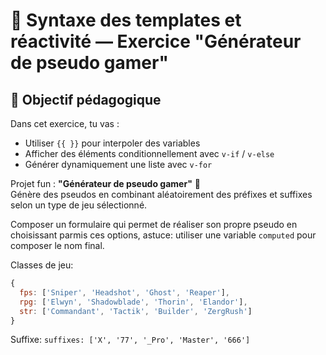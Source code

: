 # 🧪 Syntaxe des templates et réactivité — Exercice "Générateur de pseudo gamer"

## 🎯 Objectif pédagogique

Dans cet exercice, tu vas :

- Utiliser `{{ }}` pour interpoler des variables
- Afficher des éléments conditionnellement avec `v-if` / `v-else`
- Générer dynamiquement une liste avec `v-for`

Projet fun : **"Générateur de pseudo gamer"** 🎲  
Génère des pseudos en combinant aléatoirement des préfixes et suffixes selon un type de jeu sélectionné.

Composer un formulaire qui permet de réaliser son propre pseudo en choisissant parmis ces options, astuce: utiliser une variable `computed` pour composer le nom final.

Classes de jeu:

```js
{
  fps: ['Sniper', 'Headshot', 'Ghost', 'Reaper'],
  rpg: ['Elwyn', 'Shadowblade', 'Thorin', 'Elandor'],
  str: ['Commandant', 'Tactik', 'Builder', 'ZergRush']
}
```

Suffixe: `suffixes: ['X', '77', '_Pro', 'Master', '666']`
